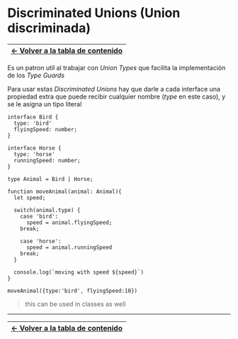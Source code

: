 # Discriminated Unions (Union discriminada)

| [&#8592; Volver a la tabla de contenido](/README.md) |
| ---------------------------------------------------- |

Es un patron util al trabajar con _Union Types_ que facilita la implementación de los _Type Guards_

Para usar estas _Discriminated Unions_ hay que darle a cada interface una propiedad extra que puede recibir cualquier nombre (_type_ en este caso), y se le asigna un tipo literal

```TS
interface Bird {
  type: 'bird'
  flyingSpeed: number;
}

interface Horse {
  type: 'horse'
  runningSpeed: number;
}

type Animal = Bird | Horse;

function moveAnimal(animal: Animal){
  let speed;

  switch(animal.type) {
    case 'bird':
      speed = animal.flyingSpeed;
    break;

    case 'horse':
      speed = animal.runningSpeed
    break;
  }

  console.log(`moving with speed ${speed}`)
}

moveAnimal({type:'bird', flyingSpeed:10})
```

> this can be used in classes as well

---

| [&#8592; Volver a la tabla de contenido](/README.md) |
| ---------------------------------------------------- |
